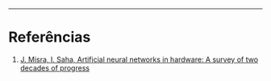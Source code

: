 <br/>

----------------

# Referências

1. [J. Misra, I. Saha, Artificial neural networks in hardware: A survey of two decades of progress](https://www.researchgate.net/publication/223938078_Artificial_neural_networks_in_hardware_A_survey_of_two_decades_of_progress)
    <a name="1" />